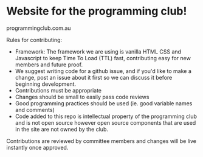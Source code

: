 # Website for the programming club!

programmingclub.com.au

Rules for contributing:

* Framework: The framework we are using is vanilla HTML CSS and Javascript to keep Time To Load (TTL) fast, contributing easy for new members and future proof.
* We suggest writing code for a github issue, and if you'd like to make a change, post an issue about it first so we can discuss it before beginning development.
* Contributions must be appropriate
* Changes should be small to easily pass code reviews
* Good programming practices should be used (ie. good variable names and comments)
* Code added to this repo is intellectual property of the programming club and is not open source however open source components that are used in the site are not owned by the club.

Contributions are reviewed by committee members and changes will be live instantly once approved.
